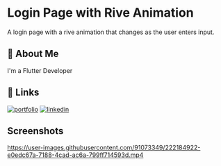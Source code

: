 
# Login Page with Rive Animation

A login page with a rive animation that changes as the user enters input.


## 🚀 About Me
I'm a Flutter Developer


## 🔗 Links
[![portfolio](https://img.shields.io/badge/my_portfolio-000?style=for-the-badge&logo=ko-fi&logoColor=white)](https://yadavdev.tech/)
[![linkedin](https://img.shields.io/badge/linkedin-0A66C2?style=for-the-badge&logo=linkedin&logoColor=white)](https://www.linkedin.com/in/deepak-yadav-63694a223/)


## Screenshots

https://user-images.githubusercontent.com/91073349/222184922-e0edc67a-7188-4cad-ac6a-799ff714593d.mp4

